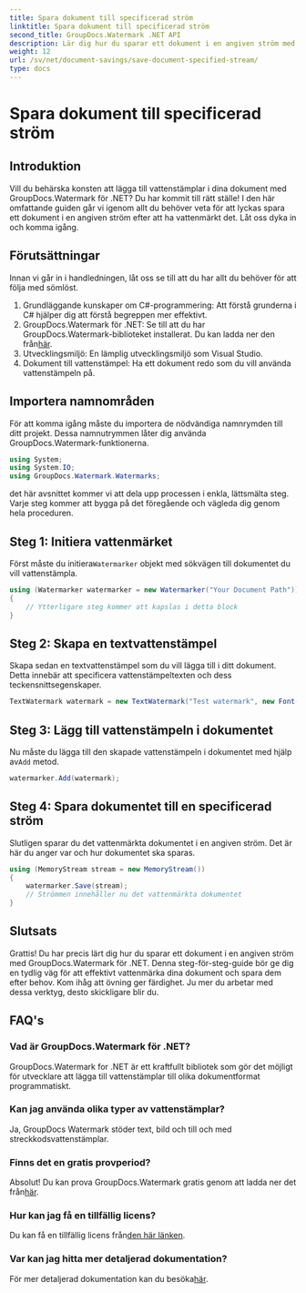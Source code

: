 ```yaml
---
title: Spara dokument till specificerad ström
linktitle: Spara dokument till specificerad ström
second_title: GroupDocs.Watermark .NET API
description: Lär dig hur du sparar ett dokument i en angiven ström med GroupDocs.Watermark for .NET med denna steg-för-steg-guide. Perfekt för utvecklare på alla nivåer.
weight: 12
url: /sv/net/document-savings/save-document-specified-stream/
type: docs
---
```

# Spara dokument till specificerad ström

## Introduktion
Vill du behärska konsten att lägga till vattenstämplar i dina dokument med GroupDocs.Watermark för .NET? Du har kommit till rätt ställe! I den här omfattande guiden går vi igenom allt du behöver veta för att lyckas spara ett dokument i en angiven ström efter att ha vattenmärkt det. Låt oss dyka in och komma igång.
## Förutsättningar
Innan vi går in i handledningen, låt oss se till att du har allt du behöver för att följa med sömlöst.
1. Grundläggande kunskaper om C#-programmering: Att förstå grunderna i C# hjälper dig att förstå begreppen mer effektivt.
2.  GroupDocs.Watermark för .NET: Se till att du har GroupDocs.Watermark-biblioteket installerat. Du kan ladda ner den från[här](https://releases.groupdocs.com/Watermark/net/).
3. Utvecklingsmiljö: En lämplig utvecklingsmiljö som Visual Studio.
4. Dokument till vattenstämpel: Ha ett dokument redo som du vill använda vattenstämpeln på.
## Importera namnområden
För att komma igång måste du importera de nödvändiga namnrymden till ditt projekt. Dessa namnutrymmen låter dig använda GroupDocs.Watermark-funktionerna.
```csharp
using System;
using System.IO;
using GroupDocs.Watermark.Watermarks;
```
det här avsnittet kommer vi att dela upp processen i enkla, lättsmälta steg. Varje steg kommer att bygga på det föregående och vägleda dig genom hela proceduren.
## Steg 1: Initiera vattenmärket
 Först måste du initiera`Watermarker` objekt med sökvägen till dokumentet du vill vattenstämpla.
```csharp
using (Watermarker watermarker = new Watermarker("Your Document Path"))
{
    // Ytterligare steg kommer att kapslas i detta block
}
```
## Steg 2: Skapa en textvattenstämpel
Skapa sedan en textvattenstämpel som du vill lägga till i ditt dokument. Detta innebär att specificera vattenstämpeltexten och dess teckensnittsegenskaper.
```csharp
TextWatermark watermark = new TextWatermark("Test watermark", new Font("Arial", 12));
```
## Steg 3: Lägg till vattenstämpeln i dokumentet
 Nu måste du lägga till den skapade vattenstämpeln i dokumentet med hjälp av`Add` metod.
```csharp
watermarker.Add(watermark);
```
## Steg 4: Spara dokumentet till en specificerad ström
Slutligen sparar du det vattenmärkta dokumentet i en angiven ström. Det är här du anger var och hur dokumentet ska sparas.
```csharp
using (MemoryStream stream = new MemoryStream())
{
    watermarker.Save(stream);
    // Strömmen innehåller nu det vattenmärkta dokumentet
}
```
## Slutsats
Grattis! Du har precis lärt dig hur du sparar ett dokument i en angiven ström med GroupDocs.Watermark för .NET. Denna steg-för-steg-guide bör ge dig en tydlig väg för att effektivt vattenmärka dina dokument och spara dem efter behov. Kom ihåg att övning ger färdighet. Ju mer du arbetar med dessa verktyg, desto skickligare blir du.
## FAQ's
### Vad är GroupDocs.Watermark för .NET?
GroupDocs.Watermark for .NET är ett kraftfullt bibliotek som gör det möjligt för utvecklare att lägga till vattenstämplar till olika dokumentformat programmatiskt.
### Kan jag använda olika typer av vattenstämplar?
Ja, GroupDocs Watermark stöder text, bild och till och med streckkodsvattenstämplar.
### Finns det en gratis provperiod?
 Absolut! Du kan prova GroupDocs.Watermark gratis genom att ladda ner det från[här](https://releases.groupdocs.com/).
### Hur kan jag få en tillfällig licens?
 Du kan få en tillfällig licens från[den här länken](https://purchase.groupdocs.com/temporary-license/).
### Var kan jag hitta mer detaljerad dokumentation?
 För mer detaljerad dokumentation kan du besöka[här](https://tutorials.groupdocs.com/Watermark/net/).
